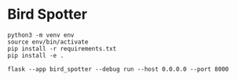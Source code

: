 # Bird Spotter

```shell
python3 -m venv env
source env/bin/activate
pip install -r requirements.txt
pip install -e .
```

```shell
flask --app bird_spotter --debug run --host 0.0.0.0 --port 8000
```